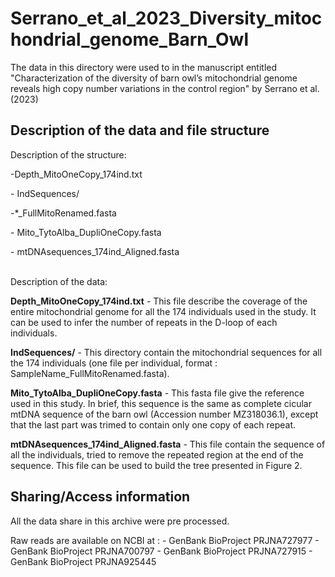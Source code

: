 # Serrano_et_al_2023_Diversity_mitochondrial_genome_Barn_Owl

The data in this directory were used to in the manuscript entitled "Characterization of the diversity of barn owl’s mitochondrial genome reveals high copy number variations in the control region" by Serrano et al. (2023)

## Description of the data and file structure

Description of the structure:

-Depth\_MitoOneCopy\_174ind.txt

\- IndSequences/

 -\*\_FullMitoRenamed.fasta
 
\- Mito\_TytoAlba\_DupliOneCopy\.fasta

\- mtDNAsequences\_174ind\_Aligned\.fasta

<br>
Description of the data:

**Depth\_MitoOneCopy\_174ind.txt** \- This file describe the coverage of the entire mitochondrial genome for all the 174 individuals used in the study\. It can be used to infer the number of repeats in the D\-loop of each individuals\.

**IndSequences/** \- This directory contain the mitochondrial sequences for all the 174 individuals \(one file per individual\, format : SampleName\_FullMitoRenamed\.fasta\)\.

**Mito\_TytoAlba\_DupliOneCopy.fasta** \- This fasta file give the reference used in this study\. In brief\, this sequence is the same as complete cicular mtDNA sequence of the barn owl \(Accession number MZ318036\.1\)\, except that the last part was trimed to contain only one copy of each repeat\.

**mtDNAsequences\_174ind\_Aligned.fasta** \- This file contain the sequence of all the individuals\, tried to remove the repeated region at the end of the sequence\. This file can be used to build the tree presented in Figure 2\.

## Sharing/Access information

All the data share in this archive were pre processed.

Raw reads are available on NCBI at :
\- GenBank BioProject PRJNA727977
\- GenBank BioProject PRJNA700797
\- GenBank BioProject PRJNA727915
\- GenBank BioProject PRJNA925445
